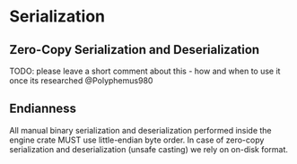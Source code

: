 # Serialization

## Zero-Copy Serialization and Deserialization

TODO: please leave a short comment about this - how and when to use it once its researched @Polyphemus980

## Endianness

All manual binary serialization and deserialization performed inside the engine crate MUST use little-endian byte order. 
In case of zero-copy serialization and deserialization (unsafe casting) we rely on on-disk format.